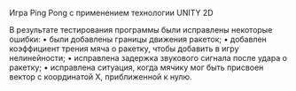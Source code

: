 Игра Ping Pong с применением технологии UNITY 2D

В результате тестирования программы были исправлены некоторые ошибки:
•	были добавлены границы движения ракеток;
•	добавлен коэффициент трения мяча о ракетку, чтобы добавить в игру нелинейности;
•	исправлена задержка звукового сигнала после удара о ракетку;
•	исправлена ситуация, когда мячику мог быть присвоен вектор с координатой X, приближенной к нулю.
